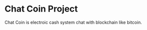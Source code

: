 Chat Coin Project
==============
Chat Coin is electroic cash system chat with blockchain like bitcoin.